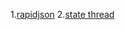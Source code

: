 1.<a href="https://github.com/miloyip/rapidjson">rapidjson</a>
2.<a href="http://state-threads.sourceforge.net/">state thread</a>
